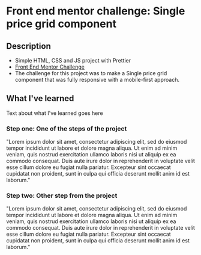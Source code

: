 # Front end mentor challenge: Single price grid component

## Description

- Simple HTML, CSS and JS project with Prettier
- [Front End Mentor Challenge](https://www.frontendmentor.io/challenges/faq-accordion-card-XlyjD0Oam/hub/faq-accordion-card-_Ae86NKi2V)
- The challenge for this project was to make a Single price grid component that was fully responsive with a mobile-first approach.

## What I've learned

Text about what I've learned goes here

### Step one: One of the steps of the project

"Lorem ipsum dolor sit amet, consectetur adipiscing elit, sed do eiusmod tempor incididunt ut labore et dolore magna aliqua. Ut enim ad minim veniam, quis nostrud exercitation ullamco laboris nisi ut aliquip ex ea commodo consequat. Duis aute irure dolor in reprehenderit in voluptate velit esse cillum dolore eu fugiat nulla pariatur. Excepteur sint occaecat cupidatat non proident, sunt in culpa qui officia deserunt mollit anim id est laborum."

### Step two: Other step from the project

"Lorem ipsum dolor sit amet, consectetur adipiscing elit, sed do eiusmod tempor incididunt ut labore et dolore magna aliqua. Ut enim ad minim veniam, quis nostrud exercitation ullamco laboris nisi ut aliquip ex ea commodo consequat. Duis aute irure dolor in reprehenderit in voluptate velit esse cillum dolore eu fugiat nulla pariatur. Excepteur sint occaecat cupidatat non proident, sunt in culpa qui officia deserunt mollit anim id est laborum."
